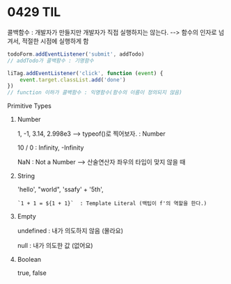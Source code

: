 # 0429 TIL

콜백함수 : 개발자가 만들지만 개발자가 직접 실행하지는 않는다. --> 함수의 인자로 넘겨서, 적절한 시점에 실행하게 함

```javascript
todoForm.addEventListener('submit', addTodo)
// addTodo가 콜백함수 : 기명함수
```

```js
liTag.addEventListener('click', function (event) {
    event.target.classList.add('done')
})
// function 이하가 콜백함수 : 익명함수(함수의 이름이 정의되지 않음)
```

Primitive Types

1. Number

   1, -1, 3.14, 2.998e3 --> typeof()로 찍어보자. : Number

   10 / 0 : Infinity, -Infinity  

   NaN : Not a Number --> 산술연산자 좌우의 타입이 맞지 않을 때

2. String

   'hello', "world", 'ssafy' + '5th',

   ````
   `1 + 1 = ${1 + 1}`  : Template Literal (백팁이 f'의 역할을 한다.)
   ````

3. Empty

   undefined : 내가 의도하지 않음 (몰라요)

   null : 내가 의도한 값 (없어요)

4. Boolean

   true, false